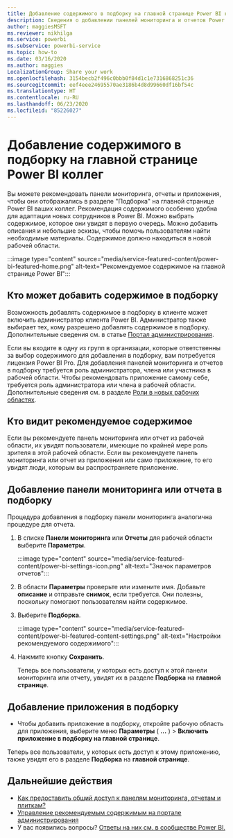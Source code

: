 ```yaml
---
title: Добавление содержимого в подборку на главной странице Power BI коллег
description: Сведения о добавлении панелей мониторинга и отчетов Power BI в подборку на главной странице Power BI для коллег в организации.
author: maggiesMSFT
ms.reviewer: nikhilga
ms.service: powerbi
ms.subservice: powerbi-service
ms.topic: how-to
ms.date: 03/16/2020
ms.author: maggies
LocalizationGroup: Share your work
ms.openlocfilehash: 3154becb2f496c0bbb0f84d1c1e7316868251c36
ms.sourcegitcommit: eef4eee24695570ae3186b4d8d99660df16bf54c
ms.translationtype: HT
ms.contentlocale: ru-RU
ms.lasthandoff: 06/23/2020
ms.locfileid: "85226027"
---
```

# <a name="feature-content-on-colleagues-power-bi-home-page"></a>Добавление содержимого в подборку на главной странице Power BI коллег

Вы можете рекомендовать панели мониторинга, отчеты и приложения, чтобы они отображались в разделе "Подборка" на главной странице Power BI ваших коллег. Рекомендация содержимого особенно удобна для адаптации новых сотрудников в Power BI. Можно выбрать содержимое, которое они увидят в первую очередь. Можно добавить описания и небольшие эскизы, чтобы помочь пользователям найти необходимые материалы. Содержимое должно находиться в новой рабочей области.

:::image type="content" source="media/service-featured-content/power-bi-featured-home.png" alt-text="Рекомендуемое содержимое на главной странице Power BI":::

## <a name="who-can-feature-content"></a>Кто может добавить содержимое в подборку

Возможность добавлять содержимое в подборку в клиенте может включить администратор клиента Power BI. Администратор также выбирает тех, кому разрешено добавлять содержимое в подборку. Дополнительные сведения см. в статье [Портал администрирования](../admin/service-admin-portal.md#featured-content).

Если вы входите в одну из групп в организации, которые ответственны за выбор содержимого для добавления в подборку, вам потребуется лицензия Power BI Pro. Для добавления панелей мониторинга и отчетов в подборку требуется роль администратора, члена или участника в рабочей области. Чтобы рекомендовать приложение самому себе, требуется роль администратора или члена в рабочей области. Дополнительные сведения см. в разделе [Роли в новых рабочих областях](service-new-workspaces.md#roles-in-the-new-workspaces).

## <a name="who-sees-featured-content"></a>Кто видит рекомендуемое содержимое

Если вы рекомендуете панель мониторинга или отчет из рабочей области, их увидят пользователи, имеющие по крайней мере роль зрителя в этой рабочей области. Если вы рекомендуете панель мониторинга или отчет из приложения или само приложение, то его увидят люди, которым вы распространяете приложение.

## <a name="feature-a-dashboard-or-report"></a>Добавление панели мониторинга или отчета в подборку

Процедура добавления в подборку панели мониторинга аналогична процедуре для отчета.

1. В списке **Панели мониторинга** или **Отчеты** для рабочей области выберите **Параметры**.

    :::image type="content" source="media/service-featured-content/power-bi-settings-icon.png" alt-text="Значок параметров отчетов":::

2. В области **Параметры** проверьте или измените имя. Добавьте **описание** и отправьте **снимок**, если требуется. Они полезны, поскольку помогают пользователям найти содержимое.

3. Выберите **Подборка**.

    :::image type="content" source="media/service-featured-content/power-bi-featured-content-settings.png" alt-text="Настройки рекомендуемого содержимого":::

4. Нажмите кнопку **Сохранить**.

    Теперь все пользователи, у которых есть доступ к этой панели мониторинга или отчету, увидят их в разделе **Подборка** на **главной странице**.

## <a name="feature-an-app"></a>Добавление приложения в подборку

- Чтобы добавить приложение в подборку, откройте рабочую область для приложения, выберите меню **Параметры** ( **...** ) > **Включить приложение в подборку на главной странице**.

Теперь все пользователи, у которых есть доступ к этому приложению, также увидят его в разделе **Подборка** на **главной странице**.

## <a name="next-steps"></a>Дальнейшие действия

* [Как предоставить общий доступ к панелям мониторинга, отчетам и плиткам?](../collaborate-share/service-how-to-collaborate-distribute-dashboards-reports.md)
* [Управление рекомендуемым содержимым на портале администрирования](../admin/service-admin-portal.md#manage-featured-content)
* У вас появились вопросы? [Ответы на них см. в сообществе Power BI.](https://community.powerbi.com/)
